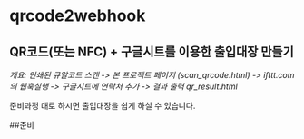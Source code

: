 qrcode2webhook
===============
## QR코드(또는 NFC) + 구글시트를 이용한 출입대장 만들기

*개요: 인쇄된 큐알코드 스캔 -> 본 프로젝트 페이지 (scan_qrcode.html) -> ifttt.com의 웹훅실행 -> 구글시트에 연락처 추가 -> 결과 출력 qr_result.html*

준비과정 대로 하시면 출입대장을 쉽게 하실 수 있습니다.

##준비
